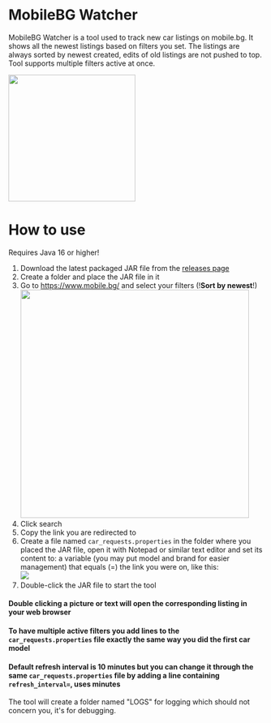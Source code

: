 # MobileBG Watcher
MobileBG Watcher is a tool used to track new car listings on mobile.bg. It shows all the newest listings based on filters you set.
The listings are always sorted by newest created, edits of old listings are not pushed to top. Tool supports multiple filters active at once.

<image width= '250' src='https://i.imgur.com/lQMpgGA.png'></image>

# How to use
Requires Java 16 or higher!
1. Download the latest packaged JAR file from the [releases page](https://github.com/joroto/MobileBG-Watcher/releases)
2. Create a folder and place the JAR file in it
3. Go to https://www.mobile.bg/ and select your filters (!**Sort by newest**!)<br>
   <image width= '450' src='https://i.imgur.com/HQGtDbc.png'></image>
4. Click search
5. Copy the link you are redirected to
7. Create a file named <code>car_requests.properties</code> in the folder where you placed the JAR file, open it with Notepad or similar text editor and set its content to: a variable (you may put model and brand for easier management) that equals (=) the link you were on, like this:<br>
   <image src='https://i.imgur.com/bF2Bkbr.png'></image>
8. Double-click the JAR file to start the tool

#### Double clicking a picture or text will open the corresponding listing in your web browser

#### To have multiple active filters you add lines to the <code>car_requests.properties</code> file exactly the same way you did the first car model<br>

#### Default refresh interval is 10 minutes but you can change it through the same <code>car_requests.properties</code> file by adding a line containing <code>refresh_interval=</code>, uses minutes
The tool will create a folder named "LOGS" for logging which should not concern you, it's for debugging.